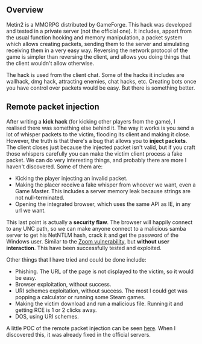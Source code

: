 ## Overview
Metin2 is a MMORPG distributed by GameForge. This hack was developed and tested in a private server (not the official one). It includes, appart from the usual function hooking and memory manipulation, a packet system which allows creating packets, sending them to the server and simulating receiving them in a very easy way. Reversing the network protocol of the game is simpler than reversing the client, and allows you doing things that the client wouldn't allow otherwise.

The hack is used from the client chat. Some of the hacks it includes are wallhack, dmg hack, attracting enemies, chat hacks, etc. Creating bots once you have control over packets would be easy. But there is something better.

## Remote packet injection
After writing a **kick hack** (for kicking other players from the game), I realised there was something else behind it. The way it works is you send a lot of whisper packets to the victim, flooding its client and making it close. However, the truth is that there's a bug that allows you to **inject packets**. The client closes just because the injected packet isn't valid, but if you craft those whispers carefully you can make the victim client process a fake packet. We can do very interesting things, and probably there are more I haven't discovered. Some of them are:
- Kicking the player injecting an invalid packet.
- Making the placer receive a fake whisper from whoever we want, even a Game Master. This includes a server memory leak because strings are not null-terminated.
- Opening the integrated browser, which uses the same API as IE, in any url we want.

This last point is actually a **security flaw**. The browser will happily connect to any UNC path, so we can make anyone connect to a malicious samba server to get his NetNTLM hash, crack it and get the password of the Windows user. Similar to the [Zoom vulnerability](https://www.bleepingcomputer.com/news/security/zoom-lets-attackers-steal-windows-credentials-run-programs-via-unc-links/), but **without user interaction**. This have been successfully tested and exploited.

Other things that I have tried and could be done include:
- Phishing. The URL of the page is not displayed to the victim, so it would be easy. 
- Browser exploitation, without success.
- URI schemes exploitation, without success. The most I could get was popping a calculator or running some Steam games.
- Making the victim download and run a malicious file. Running it and getting RCE is 1 or 2 clicks away.
- DOS, using URI schemes.

A little POC of the remote packet injection can be seen [here](https://www.youtube.com/watch?v=j26L3OChosA). When I discovered this, it was already fixed in the official servers.
